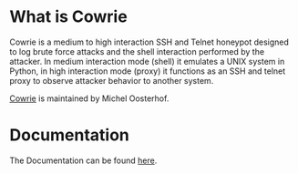 # What is Cowrie

Cowrie is a medium to high interaction SSH and Telnet honeypot designed to log brute force attacks and the shell interaction performed by the attacker. In medium interaction mode (shell) it emulates a UNIX system in Python, in high interaction mode (proxy) it functions as an SSH and telnet proxy to observe attacker behavior to another system.

[Cowrie](http://github.com/cowrie/cowrie/) is maintained by Michel Oosterhof.

# Documentation

The Documentation can be found [here](https://cowrie.readthedocs.io/en/latest/index.html).